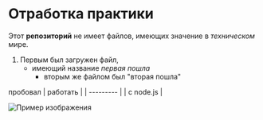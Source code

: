
# Отработка практики
Этот **репозиторий** не имеет файлов, имеющих значение в *техническом* мире.
1. Первым был загружен файл,
   * имеющий название _первая пошла_
     + вторым же файлом был "вторая пошла"


пробовал
| работать |
| --------- |
| с node.js |

![Пример изображения](https://wikigrib.ru/ts/images/podberezovik-03.jpg)

